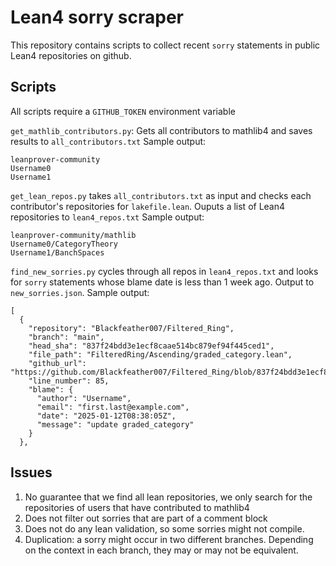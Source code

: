 # Lean4 sorry scraper

This repository contains scripts to collect recent `sorry` statements in public Lean4 repositories on github.

## Scripts

All scripts require a `GITHUB_TOKEN` environment variable

`get_mathlib_contributors.py`: Gets all contributors to mathlib4 and saves results to `all_contributors.txt`
Sample output:

```
leanprover-community
Username0
Username1
```

`get_lean_repos.py` takes `all_contributors.txt` as input and checks each contributor's repositories for `lakefile.lean`. Ouputs a list of Lean4 repositories to `lean4_repos.txt`
Sample output:

```
leanprover-community/mathlib
Username0/CategoryTheory
Username1/BanchSpaces
```

`find_new_sorries.py` cycles through all repos in `lean4_repos.txt` and looks for `sorry` statements whose blame date is less than 1 week ago. Output to
`new_sorries.json`. Sample output:


```
[ 
  {
    "repository": "Blackfeather007/Filtered_Ring",
    "branch": "main",
    "head_sha": "837f24bdd3e1ecf8caae514bc879ef94f445ced1",
    "file_path": "FilteredRing/Ascending/graded_category.lean",
    "github_url": "https://github.com/Blackfeather007/Filtered_Ring/blob/837f24bdd3e1ecf8caae514bc879ef94f445ced1/FilteredRing/Ascending/graded_category.lean#L85",
    "line_number": 85,
    "blame": {
      "author": "Username",
      "email": "first.last@example.com",
      "date": "2025-01-12T08:38:05Z",
      "message": "update graded_category"
    }
  },
```


## Issues

1. No guarantee that we find all lean repositories, we only search for the repositories of users that have contributed to mathlib4
2. Does not filter out sorries that are part of a comment block
3. Does not do any lean validation, so some sorries might not compile.
4. Duplication: a sorry might occur in two different branches. Depending on the context in each branch, they may or may not be equivalent.
